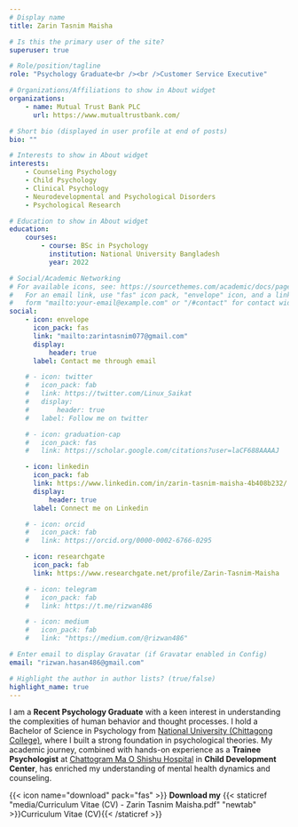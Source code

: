 ```yaml
---
# Display name
title: Zarin Tasnim Maisha

# Is this the primary user of the site?
superuser: true

# Role/position/tagline
role: "Psychology Graduate<br /><br />Customer Service Executive"

# Organizations/Affiliations to show in About widget
organizations:
    - name: Mutual Trust Bank PLC
      url: https://www.mutualtrustbank.com/

# Short bio (displayed in user profile at end of posts)
bio: ""

# Interests to show in About widget
interests:
    - Counseling Psychology
    - Child Psychology
    - Clinical Psychology
    - Neurodevelopmental and Psychological Disorders
    - Psychological Research

# Education to show in About widget
education:
    courses:
        - course: BSc in Psychology
          institution: National University Bangladesh
          year: 2022

# Social/Academic Networking
# For available icons, see: https://sourcethemes.com/academic/docs/page-builder/#icons
#   For an email link, use "fas" icon pack, "envelope" icon, and a link in the
#   form "mailto:your-email@example.com" or "/#contact" for contact widget.
social:
    - icon: envelope
      icon_pack: fas
      link: "mailto:zarintasnim077@gmail.com"
      display:
          header: true
      label: Contact me through email

    # - icon: twitter
    #   icon_pack: fab
    #   link: https://twitter.com/Linux_Saikat
    #   display:
    #       header: true
    #   label: Follow me on twitter

    # - icon: graduation-cap
    #   icon_pack: fas
    #   link: https://scholar.google.com/citations?user=laCF688AAAAJ

    - icon: linkedin
      icon_pack: fab
      link: https://www.linkedin.com/in/zarin-tasnim-maisha-4b408b232/
      display:
          header: true
      label: Connect me on Linkedin

    # - icon: orcid
    #   icon_pack: fab
    #   link: https://orcid.org/0000-0002-6766-0295

    - icon: researchgate
      icon_pack: fab
      link: https://www.researchgate.net/profile/Zarin-Tasnim-Maisha

    # - icon: telegram
    #   icon_pack: fab
    #   link: https://t.me/rizwan486

    # - icon: medium
    #   icon_pack: fab
    #   link: "https://medium.com/@rizwan486"

# Enter email to display Gravatar (if Gravatar enabled in Config)
email: "rizwan.hasan486@gmail.com"

# Highlight the author in author lists? (true/false)
highlight_name: true
---
```


I am a **Recent Psychology Graduate** with a keen interest in understanding the complexities of human behavior and thought processes. I hold a Bachelor of Science in Psychology from [National University (Chittagong College)](https://ctgcollege.gov.bd/), where I built a strong foundation in psychological theories. My academic journey, combined with hands-on experience as a **Trainee Psychologist** at [Chattogram Ma O Shishu Hospital](https://www.cmoshbd.org/) in **Child Development Center**, has enriched my understanding of mental health dynamics and counseling.

{{< icon name="download" pack="fas" >}} **Download my** {{< staticref "media/Curriculum Vitae (CV) - Zarin Tasnim Maisha.pdf" "newtab" >}}Curriculum Vitae (CV){{< /staticref >}}
